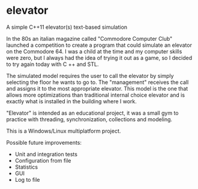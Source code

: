 # elevator
A simple C++11 elevator(s) text-based simulation 

In the 80s an italian magazine called "Commodore Computer Club" launched a competition to create a program that could simulate an elevator on the Commodore 64. I was a child at the time and my computer skills were zero, but I always had the idea of trying it out as a game, so I decided to try again today with C ++ and STL. 

The simulated model requires the user to call the elevator by simply selecting the floor he wants to go to. The "management" receives the call and assigns it to the most appropriate elevator. This model is the one that allows more optimizations than traditional internal choice elevator and is exactly what is installed in the building where I work.

"Elevator" is intended as an educational project, it was a small gym to practice with threading, synchronization, collections and modeling.

This is a Windows/Linux multiplatform project.

Possible future improvements:
- Unit and integration tests
- Configuration from file
- Statistics
- GUI
- Log to file
